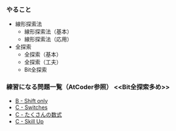 ### やること
- 線形探索法
    - 線形探索法（基本）
    - 線形探索法（応用）
- 全探索
    - 全探索（基本）
    - 全探索（工夫）
    - Bit全探索

### 練習になる問題一覧（AtCoder参照） <<Bit全探索多め>>

- [B - Shift only](https://atcoder.jp/contests/abc081/tasks/abc081_b)
- [C - Switches](https://atcoder.jp/contests/abc128/tasks/abc128_c)
- [C - たくさんの数式](https://atcoder.jp/contests/abc045/tasks/arc061_a)
- [C - Skill Up](https://atcoder.jp/contests/abc167/tasks/abc167_c)